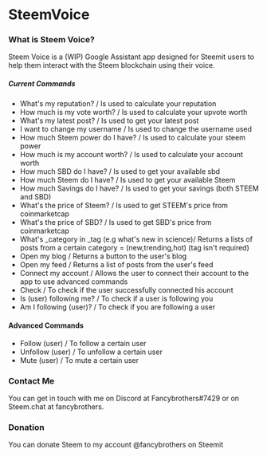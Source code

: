 # SteemVoice
### What is Steem Voice?
Steem Voice is a (WIP) Google Assistant app designed for Steemit users to help them interact with the Steem blockchain using their voice.
##### Current Commands
- What's my reputation? / Is used to calculate your reputation
- How much is my vote worth? / Is used to calculate your upvote worth
- What's my latest post? / Is used to get your latest post
- I want to change my username / Is used to change the username used
- How much Steem power do I have? / Is used to calculate your steem power
- How much is my account worth? / Is used to calculate your account worth
- How much SBD do I have? / Is used to get your available sbd
- How much Steem do I have? / Is used to get your available Steem
- How much Savings do I have? / Is used to get your savings (both STEEM and SBD)
- What's the price of Steem? / Is used to get STEEM's price from coinmarketcap
- What's the price of SBD? / Is used to get SBD's price from coinmarketcap
- What's _category in _tag (e.g what's new in science)/ Returns a lists of posts from a certain category = (new,trending,hot) (tag isn't required) 
- Open my blog / Returns a button to the user's blog
- Open my feed / Returns a list of posts from the user's feed
- Connect my account / Allows the user to connect their account to the app to use advanced commands
- Check / To check if the user successfully connected his account
- Is (user) following me? / To check if a user is following you
- Am I following (user)? / To check if you are following a user
#### Advanced Commands
- Follow (user) / To follow a certain user
- Unfollow (user) / To unfollow a certain user
- Mute (user) / To mute a certain user
### Contact Me
You can get in touch with me on Discord  at Fancybrothers#7429 or on Steem.chat at fancybrothers.
### Donation
You can donate Steem to my account @fancybrothers on Steemit
